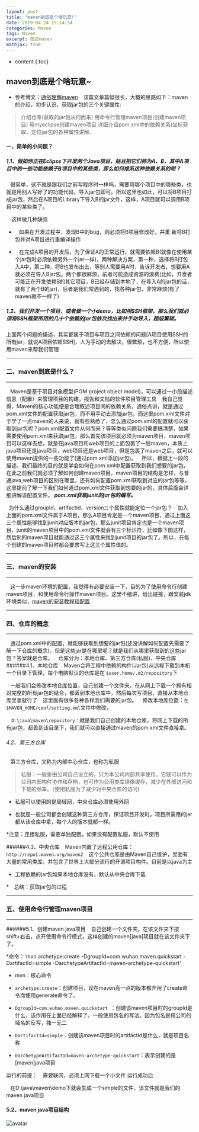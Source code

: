 ```yaml
---
layout: post
title: "maven到底是个啥玩意!"
date: 2019-04-24 15:14:54
categories: Maven
tags: Maven
excerpt: 简述maven
mathjax: true
---
```


* content
{:toc}

## maven到底是个啥玩意~
* 参考博文：[通俗理解maven](http://blog.csdn.net/shuzhe66/article/details/45009175)
&ensp; 该篇文章篇幅很长，大概的思路如下：maven的介绍，初步认识，获取jar包的三个关键属性:
> 介绍仓库(获取的jar包从何而来)
>用命令行管理maven项目(创建maven项目)
> 用myeclipse创建maven项目 
>详细介绍pom.xml中的依赖关系(坐标获取、定位jar包的各种属性讲解。
                        
     
  
#### 一、简单的小问题？

##### 1.1、假如你正在Eclipse下开发两个Java项目，姑且把它们称为A、B，其中A项目中的一些功能依赖于B项目中的某些类，那么如何维系这种依赖关系的呢？
&ensp; 很简单，这不就是跟我们之前写程序时一样吗，需要用哪个项目中的哪些类，也就是用别人写好了的功能代码，导入jar包即可。所以这里也如此，可以将B项目打成jar包，然后在A项目的Library下导入B的jar文件，这样，A项目就可以调用B项目中的某些类了。

&ensp;&ensp;这样做几种缺陷

* &ensp; 如果在开发过程中，发现B中的bug，则必须将B项目修改好，并重 新将B打包并对A项目进行重编译操作

* &ensp; 在完成A项目的开发后，为了保证A的正常运行，就需要依赖B(就像在使用某个jar包时必须依赖另外一个jar一样)，两种解决方案，第一种，选择将B打包入A中，第二种，将B也发布出去，等别人需要用A时，告诉开发者，想要用A就必须在导入Bjar包。两个都很麻烦，前者可能造成资源的浪费(比如，开发者可能正在开发依赖B的其它项目，B已经存储到本地了，在导入A的jar包的话，就有了两个B的jar)，后者是我们常遇到的，找各种jar包，非常麻烦(有了maven就不一样了)

##### 1.2、我们开发一个项目，或者做一个小demo，比如用SSH框架，那么我们就必须将SSH框架所用的几十个依赖的jar包依次找出来并手动导入，超级繁琐。　

上面两个问题的描述，其实都属于项目与项目之间依赖的问题[A项目使用SSH的所有jar，就说A项目依赖SSH]，人为手动的去解决，很繁琐，也不方便，所以使用maven来帮我们管理
* * *
### 二、maven到底是什么？

* * *

&ensp; Maven是基于项目对象模型(POM project object model)，可以通过一小段描述信息（配置）来管理项目的构建，报告和文档的软件项目管理工具
&ensp; 我自己觉得，Maven的核心功能便是合理叙述项目间的依赖关系，通俗点讲，就是通过pom.xml文件的配置获取jar包，而不用手动去添加jar包，而这里pom.xml文件对于学了一点maven的人来说，就有些熟悉了，怎么通过pom.xml的配置就可以获取到jar包呢？pom.xml配置文件从何而来？等等类似问题我们需要搞清楚，如果需要使用pom.xml来获取jar包，那么首先该项目就必须为maven项目，maven项目可以这样去想，就是在java项目和web项目的上面包裹了一层maven，本质上java项目还是java项目，web项目还是web项目，但是包裹了maven之后，就可以使用maven提供的一些功能了(通过pom.xml添加jar包)。
&ensp; 所以，根据上一段的描述，我们最终的目的就是学会如何在pom.xml中配置获取到我们想要的jar包，在此之前我们就必须了解如何创建maven项目，maven项目的结构是怎样，与普通java,web项目的区别在哪里，还有如何配置pom.xml获取到对应的jar包等等，这里提前了解一下我们如何通过pom.xml文件获取到想要的jar的，具体后面会详细讲解该配置文件。
***pom.xml获取junit的jar包的编写。***　

&ensp;为什么通过groupId、artifactId、version三个属性就能定位一个jar包？
&ensp; 加入上面的pom.xml文件属于A项目，那么A项目肯定是一个maven项目，通过上面这三个属性能够找到junit对应版本的jar包，那么junit项目肯定也是一个maven项目，junit的maven项目中的pom.xml文件就会有三个标识符，比如像下图这样，然后别的maven项目就能通过这三个属性来找到junit项目的jar包了。所以，在每个创建的maven项目时都会要求写上这三个属性值的。
* * *

### 三、maven的安装
* * *

&ensp; 这一步maven环境的配置，我觉得有必要安装一下，目的为了使用命令行创建maven项目，和使用命令行操作maven项目。这里不细讲，给出链接，跟安装jdk环境类似，[maven的安装教程和配置](http://jingyan.baidu.com/article/4f7d5712a1306c1a21192746.html)

* * *
### 四、仓库的概念

* * *

&ensp; 通过pom.xml中的配置，就能够获取到想要的jar包(还没讲解如何配置先需要了解一下仓库的概念)，但是这些jar是在哪里呢？就是我们从哪里获取到的这些jar包？答案就是仓库。
&ensp; 仓库分为：本地仓库、第三方仓库(私服)、中央仓库
######4.1、本地仓库
&ensp; Maven会将工程中依赖的构件(Jar包)从远程下载到本机一个目录下管理，每个电脑默认的仓库是在 `$user.home/.m2/repository`下

&ensp; 一般我们会修改本地仓库位置，自己创建一个文件夹，在从网上下载一个拥有相对完整的所有jar包的结合，都丢到本地仓库中，然后每次写项目，直接从本地仓库里拿就行了
&ensp; 这里面有很多各种各样我们需要的jar包。
&ensp; 修改本地库位置：`在$MAVEN_HOME/conf/setting.xml`文件中修改，

&ensp;` D:\java\maven\repository：`就是我们自己创建的本地仓库，将网上下载的所有jar包，都丢到该目录下，我们就可以直接通过maven的pom.xml文件直接拿。


###### 4.2、第三方仓库
&ensp; 第三方仓库，又称为内部中心仓库，也称为私服
> 私服：一般是由公司自己设立的，只为本公司内部共享使用。它既可以作为公司内部构件协作和存档，也可作为公用类库镜像缓存，减少在外部访问和下载的频率。（使用私服为了减少对中央仓库的访问)

* 私服可以使用的是局域网，中央仓库必须使用外网

* 也就是一般公司都会创建这种第三方仓库，保证项目开发时，项目所需用的jar都从该仓库中拿，每个人的版本就都一样。

*注意：连接私服，需要单独配置。如果没有配置私服，默认不使用

######4.3、中央仓库
&ensp; Maven内置了远程公用仓库：`http://repo1.maven.org/maven2`
&ensp; 这个公共仓库是由Maven自己维护，里面有大量的常用类库，并包含了世界上大部分流行的开源项目构件。目前是以java为主

*  工程依赖的jar包如果本地仓库没有，默认从中央仓库下载

*　总结：获取jar包的过程

* * *
### 五、使用命令行管理maven项目

* * *

######5.1、创建maven java项目
&ensp; 自己创建一个文件夹，在该文件夹下按shift+右击，点开使用命令行模式，这样创建的maven[java]项目就在该文件夹下了。

*命令：`mvn archetype:create -DgroupId=com.wuhao.maven.quickstart -DartifactId=simple -DarchetypeArtifactId=maven-archetype-quickstart'

* mvn：核心命令

* `archetype:create`：创建项目，现在maven高一点的版本都弃用了create命令而使用generate命令了。
* `DgroupId=com.wuhao.maven.quickstart `：创建该maven项目时的groupId是什么，该作用在上面已经解释了。一般使用包名的写法。因为包名是用公司的域名的反写，独一无二
* `DartifactId=simple`：创建该maven项目时的artifactId是什么，就是项目名称
* `DarchetypeArtifactId=maven-archetype-quickstart`：表示创建的是[maven]java项目

运行的前提：
&ensp; 需要联网，必须上网下载一个小文件
运行成功后

&ensp; 在D:\java\maven\demo下就会生成一个simple的文件，该文件就是我们的maven java项目

#### 5.2、maven java项目结构
![avatar](https://pic002.cnblogs.com/images/2012/274814/2012070509215570.gif)

